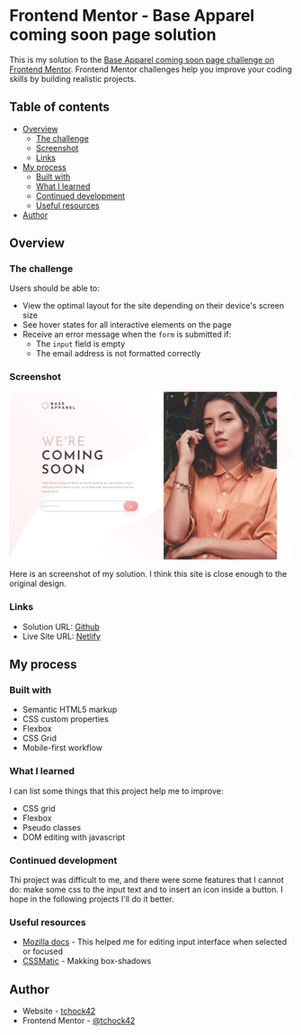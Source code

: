 # Frontend Mentor - Base Apparel coming soon page solution

This is my solution to the [Base Apparel coming soon page challenge on Frontend Mentor](https://www.frontendmentor.io/challenges/base-apparel-coming-soon-page-5d46b47f8db8a7063f9331a0). Frontend Mentor challenges help you improve your coding skills by building realistic projects. 

## Table of contents

- [Overview](#overview)
  - [The challenge](#the-challenge)
  - [Screenshot](#screenshot)
  - [Links](#links)
- [My process](#my-process)
  - [Built with](#built-with)
  - [What I learned](#what-i-learned)
  - [Continued development](#continued-development)
  - [Useful resources](#useful-resources)
- [Author](#author)


## Overview

### The challenge

Users should be able to:

- View the optimal layout for the site depending on their device's screen size
- See hover states for all interactive elements on the page
- Receive an error message when the `form` is submitted if:
  - The `input` field is empty
  - The email address is not formatted correctly

### Screenshot

![](./screenshot.jpg)

Here is an screenshot of my solution. I think this site is close enough to the original design.

### Links

- Solution URL: [Github](https://github.com/tchock42/Base-Apparel-Coming-Soon-Master)
- Live Site URL: [Netlify](https://heartfelt-bonbon-e65c19.netlify.app/m)

## My process

### Built with

- Semantic HTML5 markup
- CSS custom properties
- Flexbox
- CSS Grid
- Mobile-first workflow



### What I learned

I can list some things that this project help me to improve:
 - CSS grid
 - Flexbox
 - Pseudo classes
 - DOM editing with javascript



### Continued development

Thi project was difficult to me, and there were some features that I cannot do: make some css to the input text and to insert an icon inside a button. I hope in the following projects I'll do it better.

### Useful resources

- [Mozilla docs](https://developer.mozilla.org/es/docs/Web/CSS/:focus) - This helped me for editing input interface when selected or focused
- [CSSMatic](https://www.cssmatic.com/box-shadow) - Makking box-shadows


## Author

- Website - [tchock42](https://github.com/tchock42m)
- Frontend Mentor - [@tchock42](https://www.frontendmentor.io/profile/tchock42)


